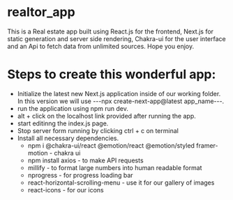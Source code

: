 # realtor_app
This is a Real estate app built using React.js for the frontend, Next.js for static generation and server side rendering, Chakra-ui for the user interface and an Api to fetch data from unlimited sources. Hope you enjoy.
# Steps to create this wonderful app:
* Initialize the latest new Next.js application inside of our working folder. In this version we will use ---npx create-next-app@latest app_name---.
* run the application using npm run dev.
* alt + click on the localhost link provided after running the app.
* start editinng the index.js page.
* Stop server form running by clicking ctrl + c on terminal
* Install all necessary dependencies.
  * npm i @chakra-ui/react @emotion/react @emotion/styled framer-motion - chakra ui
  * npm install axios - to make API requests
  * millify - to format large numbers into human readable format
  * nprogress - for progress loading bar
  * react-horizontal-scrolling-menu - use it for our gallery of images
  * react-icons - for our icons
